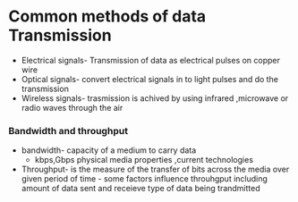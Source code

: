 # Common methods of data Transmission
- Electrical signals- Transmission of data as electrical pulses on copper wire
- Optical signals- convert electrical signals in to light pulses and do the transmission
- Wireless signals- trasmission is achived by using infrared ,microwave or radio waves through the air
### Bandwidth and throughput
- bandwidth- capacity of a medium to carry data
    - kbps,Gbps  physical media properties ,current technologies
- Throughput- is  the measure of the transfer of bits across the media over given period of time
          - some factors influence throuhgput including
               amount of data sent and receieve
              type of data being trandmitted
